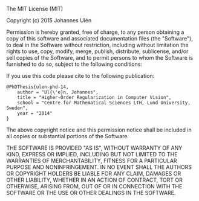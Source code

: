 The MIT License (MIT)

Copyright (c) 2015 Johannes Ulén

Permission is hereby granted, free of charge, to any person obtaining a copy
of this software and associated documentation files (the "Software"), to deal
in the Software without restriction, including without limitation the rights
to use, copy, modify, merge, publish, distribute, sublicense, and/or sell
copies of the Software, and to permit persons to whom the Software is
furnished to do so, subject to the following conditions:

If you use this code please cite to the following publication:


	@PhDThesis{ulen-phd-14,
		author = "Ul{\'e}n, Johannes",
		title = "Higher-Order Regularization in Computer Vision",
		school = "Centre for Mathematical Sciences LTH, Lund University, Sweden",
		year = "2014"
	}


The above copyright notice and this permission notice shall be included in all
copies or substantial portions of the Software.

THE SOFTWARE IS PROVIDED "AS IS", WITHOUT WARRANTY OF ANY KIND, EXPRESS OR
IMPLIED, INCLUDING BUT NOT LIMITED TO THE WARRANTIES OF MERCHANTABILITY,
FITNESS FOR A PARTICULAR PURPOSE AND NONINFRINGEMENT. IN NO EVENT SHALL THE
AUTHORS OR COPYRIGHT HOLDERS BE LIABLE FOR ANY CLAIM, DAMAGES OR OTHER
LIABILITY, WHETHER IN AN ACTION OF CONTRACT, TORT OR OTHERWISE, ARISING FROM,
OUT OF OR IN CONNECTION WITH THE SOFTWARE OR THE USE OR OTHER DEALINGS IN THE
SOFTWARE.
